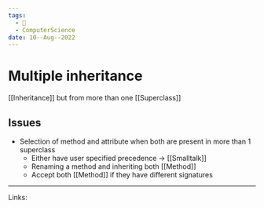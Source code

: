 ```yaml
---
tags:
  - 🌱
  - ComputerScience 
date: 10--Aug--2022
---
```


# Multiple inheritance

[[Inheritance]] but from more than one [[Superclass]]

## Issues

- Selection of method and attribute when both are present in more than 1 superclass
    - Either have user specified precedence -> [[Smalltalk]]
    - Renaming a method and inheriting both [[Method]]
    - Accept both [[Method]] if they have different signatures

---
Links: 